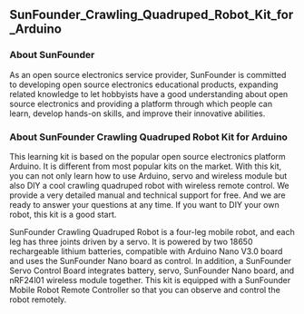 ## SunFounder_Crawling_Quadruped_Robot_Kit_for_Arduino
### About SunFounder
As an open source electronics service provider, SunFounder is committed to developing open source electronics educational products, expanding related knowledge to let hobbyists have a good understanding about open source electronics and providing a platform through which people can learn, develop hands-on skills, and improve their innovative abilities.
### About SunFounder Crawling Quadruped Robot Kit for Arduino 
This learning kit is based on the popular open source electronics platform Arduino. It is different from most popular kits on the market. With this kit, you can not only learn how to use Arduino, servo and wireless module but also DIY a cool crawling quadruped robot with wireless remote control. We provide a very detailed manual and technical support for free. And we are ready to answer your questions at any time. If you want to DIY your own robot, this kit is a good start.

SunFounder Crawling Quadruped Robot is a four-leg mobile robot, and each leg has three joints driven by a servo. It is powered by two 18650 rechargeable lithium batteries, compatible with Arduino Nano V3.0 board and uses the SunFounder Nano board as control. In addition, a SunFounder Servo Control Board integrates battery, servo, SunFounder Nano board, and nRF24l01 wireless module together. This kit is equipped with a SunFounder Mobile Robot Remote Controller so that you can observe and control the robot remotely.
